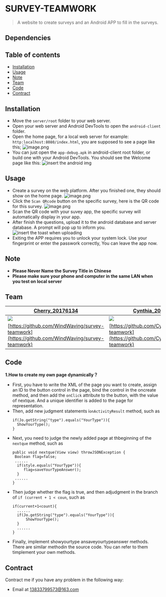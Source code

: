 # SURVEY-TEAMWORK
> A website to create surveys and an Android APP to fill in the surveys.

## Dependencies

## Table of contents
- [Installation](#Installation)
- [Usage](#Usage)
- [Note](#Note)
- [Team](#Team)
- [Code](#Code)
- [Contract](#Contract)

## <span id="Installation"> Installation</span>
 - Move the `server/root` folder to your web server.
 - Open your web server and Android DevTools to open the `android-client` folder.
 - Open the home page, for a local web server for example: `http:localhost:8080/index.html`, you are supposed to see a page like this;
![image.png](https://i.loli.net/2020/03/20/2RkbZHDAtrX6SpU.png)
 - You can just open the `app-debug.apk` in android-client root folder, or build one with your Android DevTools. You should see the Welcome page like this:
 ![insert the android img]()

## <span id="Usage">Usage</span>
- Create a survey on the web platform. After you finished one, they should show on the home page.
![image.png](https://i.loli.net/2020/03/20/lwbtJSTZiOCXpQ1.png)
- Click the `Scan QRcode` button on the specific survey, here is the QR code for this survey.
![image.png](https://i.loli.net/2020/03/20/jKohEBpWHFzPA6q.png)
- Scan the QR code with your suvey app, the specific survey will automatically display in your app.
- After finish the questions, upload it to the android database and server database. A prompt will pop up to inform you.
![insert the toast when uploading]()
- Exiting the APP requires you to unlock your system lock. Use your fingerprint or enter the passwork correctly, You can leave the app now.

## <span id="Note">Note</span>
- **Please Never Name the Survey Title in Chinese**
- **Please make sure your phone and computer in the same LAN when you test on local server**

## <span id="Team">Team</span>
| [Cherry_20176134](https://github.com/WindWaving)                                                                                                             | [Cynthia_20175980](https://github.com/Cynthia879)                                                                 | [Geralt_20175990](https://github.com/LuSylvia)                                                                  |
|--------------------------------------------------------------------------------------------------------------------------------------------------------------|-------------------------------------------------------------------------------------------------------------------|-----------------------------------------------------------------------------------------------------------------|
| [![](https://avatars2.githubusercontent.com/u/39412843?s=200&u=43dab9aa9249a5abf54014813e8a9c5f7b9b9272&v=4)](https://github.com/WindWaving/survey-teamwork) | [![](https://avatars1.githubusercontent.com/u/61367567?s=200&v=4)](https://github.com/Cynthia879/survey-teamwork) | [![](https://avatars2.githubusercontent.com/u/40913318?s=200&v=4)](https://github.com/LuSylvia/survey-teamwork) |
| [https://github.com/WindWaving/survey-teamwork](https://github.com/WindWaving/survey-teamwork)                                                               | [https://github.com/Cynthia879/survey-teamwork](https://github.com/Cynthia879/survey-teamwork)                    | [https://github.com/LuSylvia/survey-teamwork](https://github.com/LuSylvia/survey-teamwork)                      |

## <span id="Code">Code</span>
**1.How to create my own page dynamically？**
- First, you have to write the XML of the page you want to create, assign an ID to the button control in the page, bind the control in the oncreate method, and then add the `onClick` attribute to the button, with the value of nextque. And a unique identifier is added to the page for representation.
- Then, add new judgment statements i`onActivityResult` method, such as
   ```
  if(Jo.getString("type").equals("YourType")){
     ShowYourType();
  }
   ```  
- Next, you need to judge the newly added page at thbeginning of the `nextque` method, such as
   ```
   public void nextque(View view) throwJSONException {
    Boolean flag=false;
    ......
     if(style.equals("YourType")){
        flag=saveYourTypeAnswer();
     }
    ......
   }  
   ```
- Then judge whether the flag is true, and then adjudgment in the branch of `if (current + 1 < coun`, such as
   ```
   if(current+1<count){
     ......
     if(Jo.getString("type").equals("YourType")){
         ShowYourType();
     }
     ......
   }
   ```
- Finally, implement showyourtype ansaveyourtypeanswer methods. There are similar methodin the source code. You can refer to them timplement your own methods.

## <span id="Contract">Contract</span>
Contract me if you have any problem in the following way:
- Email at 13833799573@163.com
